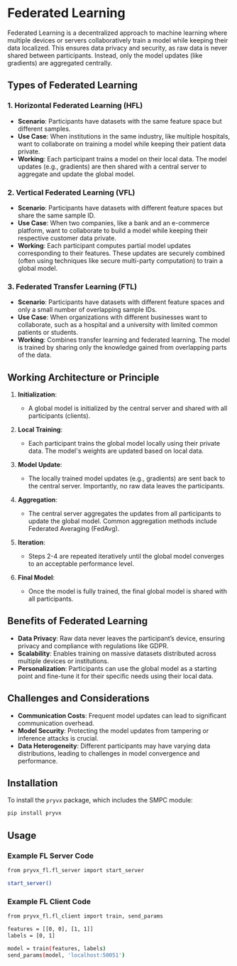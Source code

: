 # Federated Learning

Federated Learning is a decentralized approach to machine learning where multiple devices or servers collaboratively train a model while keeping their data localized. This ensures data privacy and security, as raw data is never shared between participants. Instead, only the model updates (like gradients) are aggregated centrally.

## Types of Federated Learning

### 1. **Horizontal Federated Learning (HFL)**
- **Scenario**: Participants have datasets with the same feature space but different samples.
- **Use Case**: When institutions in the same industry, like multiple hospitals, want to collaborate on training a model while keeping their patient data private.
- **Working**: Each participant trains a model on their local data. The model updates (e.g., gradients) are then shared with a central server to aggregate and update the global model.

### 2. **Vertical Federated Learning (VFL)**
- **Scenario**: Participants have datasets with different feature spaces but share the same sample ID.
- **Use Case**: When two companies, like a bank and an e-commerce platform, want to collaborate to build a model while keeping their respective customer data private.
- **Working**: Each participant computes partial model updates corresponding to their features. These updates are securely combined (often using techniques like secure multi-party computation) to train a global model.

### 3. **Federated Transfer Learning (FTL)**
- **Scenario**: Participants have datasets with different feature spaces and only a small number of overlapping sample IDs.
- **Use Case**: When organizations with different businesses want to collaborate, such as a hospital and a university with limited common patients or students.
- **Working**: Combines transfer learning and federated learning. The model is trained by sharing only the knowledge gained from overlapping parts of the data.

## Working Architecture or Principle

1. **Initialization**:
   - A global model is initialized by the central server and shared with all participants (clients).

2. **Local Training**:
   - Each participant trains the global model locally using their private data. The model's weights are updated based on local data.

3. **Model Update**:
   - The locally trained model updates (e.g., gradients) are sent back to the central server. Importantly, no raw data leaves the participants.

4. **Aggregation**:
   - The central server aggregates the updates from all participants to update the global model. Common aggregation methods include Federated Averaging (FedAvg).

5. **Iteration**:
   - Steps 2-4 are repeated iteratively until the global model converges to an acceptable performance level.

6. **Final Model**:
   - Once the model is fully trained, the final global model is shared with all participants.

## Benefits of Federated Learning

- **Data Privacy**: Raw data never leaves the participant’s device, ensuring privacy and compliance with regulations like GDPR.
- **Scalability**: Enables training on massive datasets distributed across multiple devices or institutions.
- **Personalization**: Participants can use the global model as a starting point and fine-tune it for their specific needs using their local data.

## Challenges and Considerations

- **Communication Costs**: Frequent model updates can lead to significant communication overhead.
- **Model Security**: Protecting the model updates from tampering or inference attacks is crucial.
- **Data Heterogeneity**: Different participants may have varying data distributions, leading to challenges in model convergence and performance.

## Installation

To install the `pryvx` package, which includes the SMPC module:

```sh
pip install pryvx
```

## Usage

### Example FL Server Code
```sh
from pryvx_fl.fl_server import start_server

start_server()
```

### Example FL Client Code
```sh
from pryvx_fl.fl_client import train, send_params

features = [[0, 0], [1, 1]]
labels = [0, 1]

model = train(features, labels)
send_params(model, 'localhost:50051')
```

